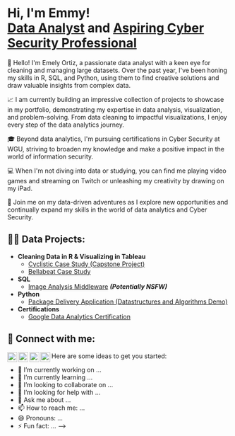 <h1>Hi, I'm Emmy!<br/><a href="https://github.com/joshmadakor1">Data Analyst</a> and <a href="">Aspiring Cyber Security Professional</a></h1>

👋 Hello! I'm Emely Ortiz, a passionate data analyst with a keen eye for cleaning and managing large datasets. Over the past year, I've been honing my skills in R, SQL, and Python, using them to find creative solutions and draw valuable insights from complex data.

📈 I am currently building an impressive collection of projects to showcase in my portfolio, demonstrating my expertise in data analysis, visualization, and problem-solving. From data cleaning to impactful visualizations, I enjoy every step of the data analytics journey.

🎓 Beyond data analytics, I'm pursuing certifications in Cyber Security at WGU, striving to broaden my knowledge and make a positive impact in the world of information security.

💻 When I'm not diving into data or studying, you can find me playing video games and streaming on Twitch or unleashing my creativity by drawing on my iPad.

🌟 Join me on my data-driven adventures as I explore new opportunities and continually expand my skills in the world of data analytics and Cyber Security.
<h2>👨‍💻 Data Projects:</h2>

- <b>Cleaning Data in R & Visualizing in Tableau</b>
  - [Cyclistic Case Study (Capstone Project)](https://github.com/joshmadakor1/Algorithms-Practice)
  - [Bellabeat Case Study](https://github.com/joshmadakor1/Algorithms-Practice)
- <b>SQL</b>
  - [Image Analysis Middleware](https://github.com/joshmadakor1/4chan-Image-Analysis-Middleware-C964) <b><i>(Potentially NSFW)</b></i>
- <b>Python</b>
  - [Package Delivery Application (Datastructures and Algorithms Demo)](https://github.com/joshmadakor1/Package-Delivery-Pathfinding-Algorithm)
- <b>Certifications</b>
  - [Google Data Analytics Certification](https://github.com/joshmadakor1/Package-Delivery-Pathfinding-Algorithm)

<h2> 🤳 Connect with me:</h2>

[<img align="left" alt="JoshMadakor | YouTube" width="22px" src="https://cdn.jsdelivr.net/npm/simple-icons@v3/icons/youtube.svg" />][youtube]
[<img align="left" alt="JoshMadakor | Twitter" width="22px" src="https://cdn.jsdelivr.net/npm/simple-icons@v3/icons/twitter.svg" />][twitter]
[<img align="left" alt="JoshMadakor | LinkedIn" width="22px" src="https://cdn.jsdelivr.net/npm/simple-icons@v3/icons/linkedin.svg" />][linkedin]
[<img align="left" alt="JoshMadakor | Instagram" width="22px" src="https://cdn.jsdelivr.net/npm/simple-icons@v3/icons/instagram.svg" />][instagram]

[twitter]: https://twitter.com/
[youtube]: https://www.youtube.com/
[instagram]: https://www.instagram.com/
[linkedin]: https://www.linkedin.com/in/emelyortiz/

Here are some ideas to get you started:

- 🔭 I’m currently working on ...
- 🌱 I’m currently learning ...
- 👯 I’m looking to collaborate on ...
- 🤔 I’m looking for help with ...
- 💬 Ask me about ...
- 📫 How to reach me: ...
- 😄 Pronouns: ...
- ⚡ Fun fact: ...
-->
